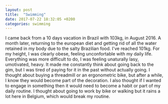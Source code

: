 ```yaml
---
layout: post
title:  "Swimming"
date: 2017-07-22 18:32:05 +0200
categories: swimming
---
```


I came back from a 10 days vacation in Brazil with 103kg, in August 2016. A
month later, returning to the european diet and getting rid of all the water
retained in my body due to the salty Brazilian food. I've reached 101kg. For my
height, I was clearly obese, feeling unconfortable with my daily life.
Everything was more difficult to do, I was feeling unaturally lasy, umotivated,
heavy. It made me constantly think about going back to the gim, but I was tired
of paying for it in the past without actually going. I thought about buying a
threadmill or an ergonometric bike, but after a while, I know they would become
part of the decoration. I also thought if I wanted to engage in something then
it would need to become a habit or part of my daily routine. I thought about
going to work by bike or walking but it rains a lot here in Belgium, which would
break my routine.
